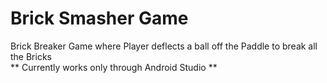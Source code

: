# Brick Smasher Game
Brick Breaker Game where Player deflects a ball off the Paddle to break all the Bricks
<br>
** Currently works only through Android Studio **
